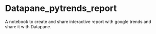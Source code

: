 # Datapane_pytrends_report
A notebook to create and share interactive report with google trends and share it with Datapane.
